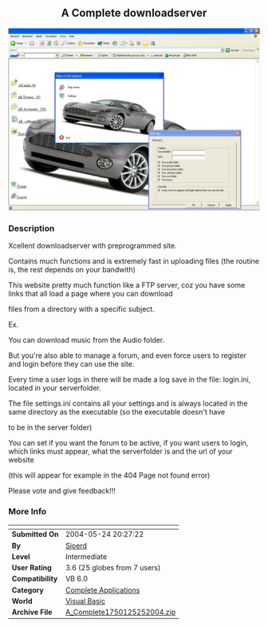 ﻿<div align="center">

## A Complete downloadserver

<img src="PIC20045251321415440.JPG">
</div>

### Description

Xcellent downloadserver with preprogrammed site.

Contains much functions and is extremely fast in uploading files (the routine is, the rest depends on your bandwith)

This website pretty much function like a FTP server, coz you have some links that all load a page where you can download

files from a directory with a specific subject.

Ex.

You can download music from the Audio folder.

But you're also able to manage a forum, and even force users to register and login before they can use the site.

Every time a user logs in there will be made a log save in the file: login.ini, located in your serverfolder.

The file settings.ini contains all your settings and is always located in the same directory as the executable (so the executable doesn't have

to be in the server folder)

You can set if you want the forum to be active, if you want users to login, which links must appear, what the serverfolder is and the url of your website

(this will appear for example in the 404 Page not found error)

Please vote and give feedback!!!
 
### More Info
 


<span>             |<span>
---                |---
**Submitted On**   |2004-05-24 20:27:22
**By**             |[Sjoerd](https://github.com/Planet-Source-Code/PSCIndex/blob/master/ByAuthor/sjoerd.md)
**Level**          |Intermediate
**User Rating**    |3.6 (25 globes from 7 users)
**Compatibility**  |VB 6\.0
**Category**       |[Complete Applications](https://github.com/Planet-Source-Code/PSCIndex/blob/master/ByCategory/complete-applications__1-27.md)
**World**          |[Visual Basic](https://github.com/Planet-Source-Code/PSCIndex/blob/master/ByWorld/visual-basic.md)
**Archive File**   |[A\_Complete1750125252004\.zip](https://github.com/Planet-Source-Code/sjoerd-a-complete-downloadserver__1-54010/archive/master.zip)








